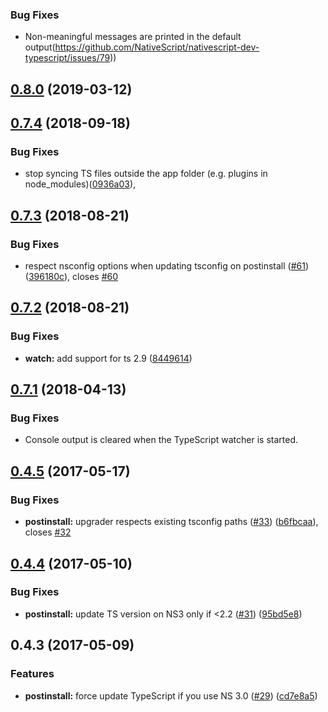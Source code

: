 ### Bug Fixes

* Non-meaningful messages are printed in the default output(https://github.com/NativeScript/nativescript-dev-typescript/issues/79))
<a name="0.8.0"></a>
## [0.8.0](https://github.com/NativeScript/nativescript-dev-typescript/compare/v0.7.4...v0.8.0) (2019-03-12)

<a name="0.7.4"></a>
## [0.7.4](https://github.com/NativeScript/nativescript-dev-typescript/compare/v0.7.3...v0.7.4) (2018-09-18)


### Bug Fixes

* stop syncing TS files outside the app folder (e.g. plugins in node_modules)([0936a03](https://github.com/NativeScript/nativescript-dev-typescript/commit/0936a03)),


<a name="0.7.3"></a>
## [0.7.3](https://github.com/NativeScript/nativescript-dev-typescript/compare/v0.7.2...v0.7.3) (2018-08-21)


### Bug Fixes

* respect nsconfig options when updating tsconfig on postinstall ([#61](https://github.com/NativeScript/nativescript-dev-typescript/issues/61)) ([396180c](https://github.com/NativeScript/nativescript-dev-typescript/commit/396180c)), closes [#60](https://github.com/NativeScript/nativescript-dev-typescript/issues/60)



<a name="0.7.2"></a>
## [0.7.2](https://github.com/NativeScript/nativescript-dev-typescript/compare/v0.7.1...v0.7.2) (2018-08-21)

### Bug Fixes

* **watch:** add support for ts 2.9 ([8449614](https://github.com/NativeScript/nativescript-dev-typescript/commit/8449614))


<a name="0.7.1"></a>
## [0.7.1](https://github.com/NativeScript/nativescript-dev-typescript/compare/v0.7.0...v0.7.1) (2018-04-13)

### Bug Fixes
* Console output is cleared when the TypeScript watcher is started.

<a name="0.4.5"></a>
## [0.4.5](https://github.com/NativeScript/nativescript-dev-typescript/compare/0.4.4...0.4.5) (2017-05-17)


### Bug Fixes

* **postinstall:** upgrader respects existing tsconfig paths ([#33](https://github.com/NativeScript/nativescript-dev-typescript/issues/33)) ([b6fbcaa](https://github.com/NativeScript/nativescript-dev-typescript/commit/b6fbcaa)), closes [#32](https://github.com/NativeScript/nativescript-dev-typescript/issues/32)



<a name="0.4.4"></a>
## [0.4.4](https://github.com/NativeScript/nativescript-dev-typescript/compare/0.4.3...0.4.4) (2017-05-10)


### Bug Fixes

* **postinstall:** update TS version on NS3 only if <2.2 ([#31](https://github.com/NativeScript/nativescript-dev-typescript/issues/31)) ([95bd5e8](https://github.com/NativeScript/nativescript-dev-typescript/commit/95bd5e8))



<a name="0.4.3"></a>
## 0.4.3 (2017-05-09)

### Features

* **postinstall:** force update TypeScript if you use NS 3.0 ([#29](https://github.com/NativeScript/nativescript-dev-typescript/issues/29)) ([cd7e8a5](https://github.com/NativeScript/nativescript-dev-typescript/commit/cd7e8a5))

